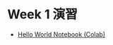 # Week 1 演習

  - [Hello World Notebook (Colab)](https://colab.research.google.com/drive/1CSPjhRxfn5tkNcQZQBg4JZ49WGIgqirx?usp=sharing)

